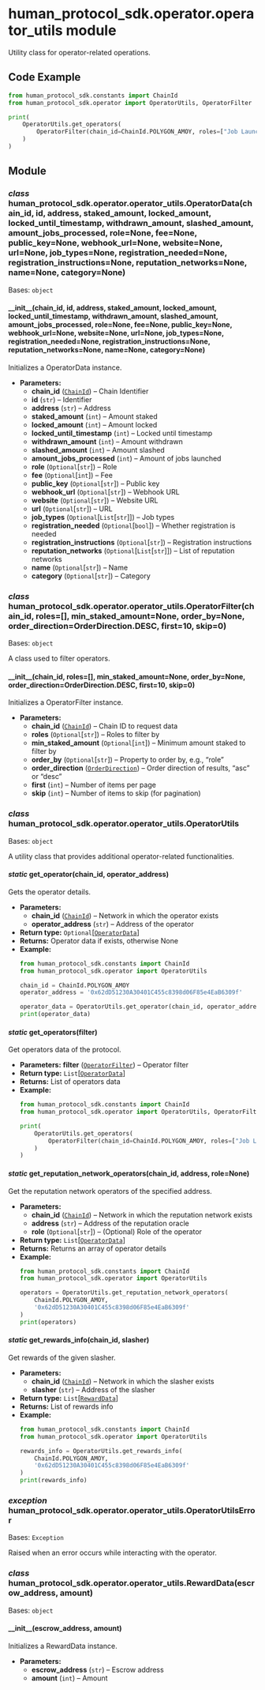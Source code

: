 # human_protocol_sdk.operator.operator_utils module

Utility class for operator-related operations.

## Code Example

```python
from human_protocol_sdk.constants import ChainId
from human_protocol_sdk.operator import OperatorUtils, OperatorFilter

print(
    OperatorUtils.get_operators(
        OperatorFilter(chain_id=ChainId.POLYGON_AMOY, roles=["Job Launcher"])
    )
)
```

## Module

### *class* human_protocol_sdk.operator.operator_utils.OperatorData(chain_id, id, address, staked_amount, locked_amount, locked_until_timestamp, withdrawn_amount, slashed_amount, amount_jobs_processed, role=None, fee=None, public_key=None, webhook_url=None, website=None, url=None, job_types=None, registration_needed=None, registration_instructions=None, reputation_networks=None, name=None, category=None)

Bases: `object`

#### \_\_init_\_(chain_id, id, address, staked_amount, locked_amount, locked_until_timestamp, withdrawn_amount, slashed_amount, amount_jobs_processed, role=None, fee=None, public_key=None, webhook_url=None, website=None, url=None, job_types=None, registration_needed=None, registration_instructions=None, reputation_networks=None, name=None, category=None)

Initializes a OperatorData instance.

* **Parameters:**
  * **chain_id** ([`ChainId`](human_protocol_sdk.constants.md#human_protocol_sdk.constants.ChainId)) – Chain Identifier
  * **id** (`str`) – Identifier
  * **address** (`str`) – Address
  * **staked_amount** (`int`) – Amount staked
  * **locked_amount** (`int`) – Amount locked
  * **locked_until_timestamp** (`int`) – Locked until timestamp
  * **withdrawn_amount** (`int`) – Amount withdrawn
  * **slashed_amount** (`int`) – Amount slashed
  * **amount_jobs_processed** (`int`) – Amount of jobs launched
  * **role** (`Optional`[`str`]) – Role
  * **fee** (`Optional`[`int`]) – Fee
  * **public_key** (`Optional`[`str`]) – Public key
  * **webhook_url** (`Optional`[`str`]) – Webhook URL
  * **website** (`Optional`[`str`]) – Website URL
  * **url** (`Optional`[`str`]) – URL
  * **job_types** (`Optional`[`List`[`str`]]) – Job types
  * **registration_needed** (`Optional`[`bool`]) – Whether registration is needed
  * **registration_instructions** (`Optional`[`str`]) – Registration instructions
  * **reputation_networks** (`Optional`[`List`[`str`]]) – List of reputation networks
  * **name** (`Optional`[`str`]) – Name
  * **category** (`Optional`[`str`]) – Category

### *class* human_protocol_sdk.operator.operator_utils.OperatorFilter(chain_id, roles=[], min_staked_amount=None, order_by=None, order_direction=OrderDirection.DESC, first=10, skip=0)

Bases: `object`

A class used to filter operators.

#### \_\_init_\_(chain_id, roles=[], min_staked_amount=None, order_by=None, order_direction=OrderDirection.DESC, first=10, skip=0)

Initializes a OperatorFilter instance.

* **Parameters:**
  * **chain_id** ([`ChainId`](human_protocol_sdk.constants.md#human_protocol_sdk.constants.ChainId)) – Chain ID to request data
  * **roles** (`Optional`[`str`]) – Roles to filter by
  * **min_staked_amount** (`Optional`[`int`]) – Minimum amount staked to filter by
  * **order_by** (`Optional`[`str`]) – Property to order by, e.g., “role”
  * **order_direction** ([`OrderDirection`](human_protocol_sdk.constants.md#human_protocol_sdk.constants.OrderDirection)) – Order direction of results, “asc” or “desc”
  * **first** (`int`) – Number of items per page
  * **skip** (`int`) – Number of items to skip (for pagination)

### *class* human_protocol_sdk.operator.operator_utils.OperatorUtils

Bases: `object`

A utility class that provides additional operator-related functionalities.

#### *static* get_operator(chain_id, operator_address)

Gets the operator details.

* **Parameters:**
  * **chain_id** ([`ChainId`](human_protocol_sdk.constants.md#human_protocol_sdk.constants.ChainId)) – Network in which the operator exists
  * **operator_address** (`str`) – Address of the operator
* **Return type:**
  `Optional`[[`OperatorData`](#human_protocol_sdk.operator.operator_utils.OperatorData)]
* **Returns:**
  Operator data if exists, otherwise None
* **Example:**
  ```python
  from human_protocol_sdk.constants import ChainId
  from human_protocol_sdk.operator import OperatorUtils

  chain_id = ChainId.POLYGON_AMOY
  operator_address = '0x62dD51230A30401C455c8398d06F85e4EaB6309f'

  operator_data = OperatorUtils.get_operator(chain_id, operator_address)
  print(operator_data)
  ```

#### *static* get_operators(filter)

Get operators data of the protocol.

* **Parameters:**
  **filter** ([`OperatorFilter`](#human_protocol_sdk.operator.operator_utils.OperatorFilter)) – Operator filter
* **Return type:**
  `List`[[`OperatorData`](#human_protocol_sdk.operator.operator_utils.OperatorData)]
* **Returns:**
  List of operators data
* **Example:**
  ```python
  from human_protocol_sdk.constants import ChainId
  from human_protocol_sdk.operator import OperatorUtils, OperatorFilter

  print(
      OperatorUtils.get_operators(
          OperatorFilter(chain_id=ChainId.POLYGON_AMOY, roles=["Job Launcher"])
      )
  )
  ```

#### *static* get_reputation_network_operators(chain_id, address, role=None)

Get the reputation network operators of the specified address.

* **Parameters:**
  * **chain_id** ([`ChainId`](human_protocol_sdk.constants.md#human_protocol_sdk.constants.ChainId)) – Network in which the reputation network exists
  * **address** (`str`) – Address of the reputation oracle
  * **role** (`Optional`[`str`]) – (Optional) Role of the operator
* **Return type:**
  `List`[[`OperatorData`](#human_protocol_sdk.operator.operator_utils.OperatorData)]
* **Returns:**
  Returns an array of operator details
* **Example:**
  ```python
  from human_protocol_sdk.constants import ChainId
  from human_protocol_sdk.operator import OperatorUtils

  operators = OperatorUtils.get_reputation_network_operators(
      ChainId.POLYGON_AMOY,
      '0x62dD51230A30401C455c8398d06F85e4EaB6309f'
  )
  print(operators)
  ```

#### *static* get_rewards_info(chain_id, slasher)

Get rewards of the given slasher.

* **Parameters:**
  * **chain_id** ([`ChainId`](human_protocol_sdk.constants.md#human_protocol_sdk.constants.ChainId)) – Network in which the slasher exists
  * **slasher** (`str`) – Address of the slasher
* **Return type:**
  `List`[[`RewardData`](#human_protocol_sdk.operator.operator_utils.RewardData)]
* **Returns:**
  List of rewards info
* **Example:**
  ```python
  from human_protocol_sdk.constants import ChainId
  from human_protocol_sdk.operator import OperatorUtils

  rewards_info = OperatorUtils.get_rewards_info(
      ChainId.POLYGON_AMOY,
      '0x62dD51230A30401C455c8398d06F85e4EaB6309f'
  )
  print(rewards_info)
  ```

### *exception* human_protocol_sdk.operator.operator_utils.OperatorUtilsError

Bases: `Exception`

Raised when an error occurs while interacting with the operator.

### *class* human_protocol_sdk.operator.operator_utils.RewardData(escrow_address, amount)

Bases: `object`

#### \_\_init_\_(escrow_address, amount)

Initializes a RewardData instance.

* **Parameters:**
  * **escrow_address** (`str`) – Escrow address
  * **amount** (`int`) – Amount
